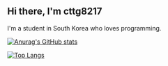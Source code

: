 ## Hi there, I'm cttg8217
I'm a student in South Korea who loves programming.

[![Anurag's GitHub stats](https://github-readme-stats.vercel.app/api?username=cttg8217)](https://github.com/anuraghazra/github-readme-stats)

[![Top Langs](https://github-readme-stats.vercel.app/api/top-langs/?username=cttg8217)](https://github.com/anuraghazra/github-readme-stats)
